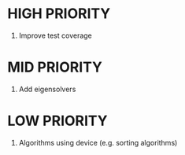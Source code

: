 # HIGH PRIORITY
1. Improve test coverage
# MID PRIORITY
1. Add eigensolvers
# LOW PRIORITY
1. Algorithms using device (e.g. sorting algorithms)
